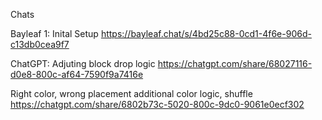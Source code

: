 Chats

Bayleaf 1: Inital Setup
https://bayleaf.chat/s/4bd25c88-0cd1-4f6e-906d-c13db0cea9f7


ChatGPT: Adjuting block drop logic
https://chatgpt.com/share/68027116-d0e8-800c-af64-7590f9a7416e

Right color, wrong placement additional color logic, shuffle
https://chatgpt.com/share/6802b73c-5020-800c-9dc0-9061e0ecf302
